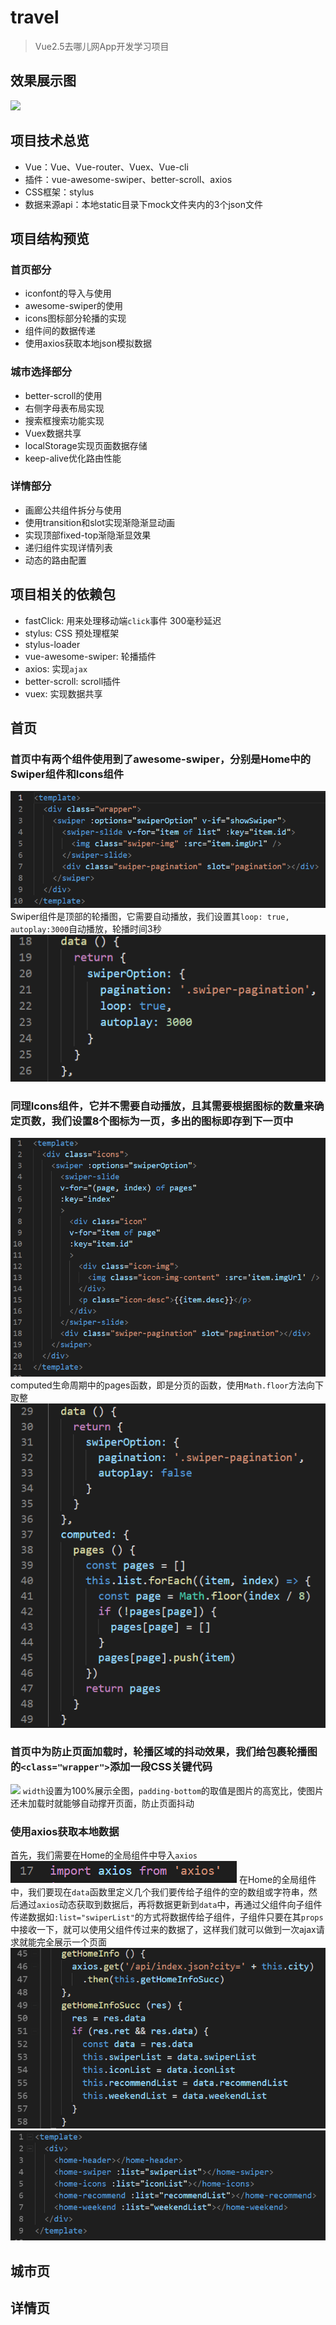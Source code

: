# travel
>Vue2.5去哪儿网App开发学习项目
## 效果展示图
![](https://github.com/dafeizhu/Travel/blob/master/imgs/GIF.gif)

## 项目技术总览
* Vue：Vue、Vue-router、Vuex、Vue-cli
* 插件：vue-awesome-swiper、better-scroll、axios
* CSS框架：stylus
* 数据来源api：本地static目录下mock文件夹内的3个json文件

## 项目结构预览
### 首页部分
* iconfont的导入与使用
* awesome-swiper的使用
* icons图标部分轮播的实现
* 组件间的数据传递
* 使用axios获取本地json模拟数据

### 城市选择部分
* better-scroll的使用
* 右侧字母表布局实现
* 搜索框搜索功能实现
* Vuex数据共享
* localStorage实现页面数据存储
* keep-alive优化路由性能

### 详情部分
* 画廊公共组件拆分与使用
* 使用transition和slot实现渐隐渐显动画
* 实现顶部fixed-top渐隐渐显效果
* 递归组件实现详情列表
* 动态的路由配置

## 项目相关的依赖包
* fastClick: 用来处理移动端<code>click</code>事件 300毫秒延迟
* stylus: CSS 预处理框架
* stylus-loader
* vue-awesome-swiper: 轮播插件
* axios: 实现<code>ajax</code>
* better-scroll: scroll插件
* vuex: 实现数据共享

## 首页
### 首页中有两个组件使用到了awesome-swiper，分别是Home中的Swiper组件和Icons组件
![](https://github.com/dafeizhu/Travel/blob/master/imgs/home-1.PNG)
Swiper组件是顶部的轮播图，它需要自动播放，我们设置其<code>loop: true, autoplay:3000</code>自动播放，轮播时间3秒
![](https://github.com/dafeizhu/Travel/blob/master/imgs/home-2.PNG)

### 同理Icons组件，它并不需要自动播放，且其需要根据图标的数量来确定页数，我们设置8个图标为一页，多出的图标即存到下一页中
![](https://github.com/dafeizhu/Travel/blob/master/imgs/home-3.PNG)
computed生命周期中的pages函数，即是分页的函数，使用<code>Math.floor</code>方法向下取整
![](https://github.com/dafeizhu/Travel/blob/master/imgs/home-4.PNG)

### 首页中为防止页面加载时，轮播区域的抖动效果，我们给包裹轮播图的<code><class="wrapper"></code>添加一段CSS关键代码
![](https://github.com/dafeizhu/Travel/blob/master/imgs/wrapper.PNG)
<code>width</code>设置为100%展示全图，<code>padding-bottom</code>的取值是图片的高宽比，使图片还未加载时就能够自动撑开页面，防止页面抖动
  
### 使用axios获取本地数据
首先，我们需要在Home的全局组件中导入<code>axios</code>
![](https://github.com/dafeizhu/Travel/blob/master/imgs/home-5.PNG)
在Home的全局组件中，我们要现在<code>data</code>函数里定义几个我们要传给子组件的空的数组或字符串，然后通过<code>axios</code>动态获取到数据后，再将数据更新到<code>data</code>中，再通过父组件向子组件传递数据如<code>:list="swiperList"</code>的方式将数据传给子组件，子组件只要在其<code>props</code>中接收一下，就可以使用父组件传过来的数据了，这样我们就可以做到一次ajax请求就能完全展示一个页面
![](https://github.com/dafeizhu/Travel/blob/master/imgs/home-6.PNG)
![](https://github.com/dafeizhu/Travel/blob/master/imgs/home-7.PNG)

## 城市页


## 详情页



















